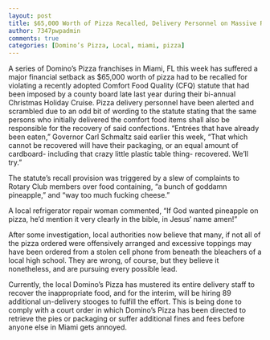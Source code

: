 ```yaml
---
layout: post
title: $65,000 Worth of Pizza Recalled, Delivery Personnel on Massive Retrieval Campaign
author: 7347pwpadmin
comments: true
categories: [Domino’s Pizza, Local, miami, pizza]
---
```

A series of Domino’s Pizza franchises in Miami, FL this week has suffered a major financial setback as $65,000 worth of pizza had to be recalled for violating a recently adopted Comfort Food Quality (CFQ) statute that had been imposed by a county board late last year during their bi-annual Christmas Holiday Cruise.
Pizza delivery personnel have been alerted and scrambled due to an odd bit of wording to the statute stating that the same persons who initially delivered the comfort food items shall also be responsible for the recovery of said confections.
“Entrées that have already been eaten,” Governor Carl Schmaltz said earlier this week, “That which cannot be recovered will have their packaging, or an equal amount of cardboard- including that crazy little plastic table thing- recovered. We’ll try.”

The statute’s recall provision was triggered by a slew of complaints to Rotary Club members over food containing, “a bunch of goddamn pineapple,” and “way too much fucking cheese.”

A local refrigerator repair woman commented, “If God wanted pineapple on pizza, he’d mention it very clearly in the bible, in Jesus’ name amen!”

After some investigation, local authorities now believe that many, if not all of the pizza ordered were offensively arranged and excessive toppings may have been ordered from a stolen cell phone from beneath the bleachers of a local high school. They are wrong, of course, but they believe it nonetheless, and are pursuing every possible lead.

Currently, the local Domino’s Pizza has mustered its entire delivery staff to recover the inappropriate food, and for the interim, will be hiring 89 additional un-delivery stooges to fulfill the effort. This is being done to comply with a court order in which Domino’s Pizza has been directed to retrieve the pies or packaging or suffer additional fines and fees before anyone else in Miami gets annoyed.
